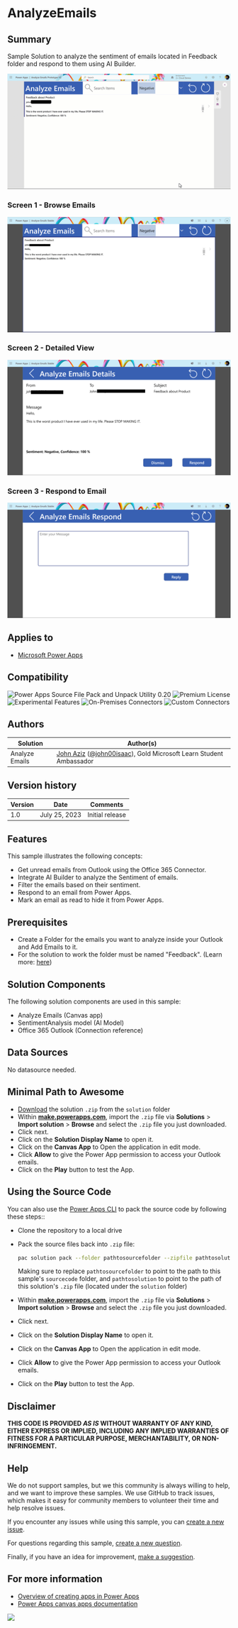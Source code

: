 # AnalyzeEmails

## Summary

Sample Solution to analyze the sentiment of emails located in Feedback folder and respond to them using AI Builder.

![demo of the sample](assets/application-demo.gif)

### Screen 1 - Browse Emails

![demo of the sample](assets/application-ui1.png)

### Screen 2 - Detailed View

![demo of the sample](assets/application-ui2.png)

### Screen 3 - Respond to Email

![demo of the sample](assets/application-ui3.png)

## Applies to

* [Microsoft Power Apps](https://docs.microsoft.com/powerapps/)

## Compatibility

![Power Apps Source File Pack and Unpack Utility 0.20](https://img.shields.io/badge/Packing%20Tool-0.20-green.svg)
![Premium License](https://img.shields.io/badge/Premium%20License-Required-green.svg "Premium Power Apps license not required")
![Experimental Features](https://img.shields.io/badge/Experimental%20Features-No-green.svg "Does not rely on experimental features")
![On-Premises Connectors](https://img.shields.io/badge/On--Premises%20Connectors-No-green.svg "Does not use on-premise connectors")
![Custom Connectors](https://img.shields.io/badge/Custom%20Connectors-Not%20Required-green.svg "Does not use custom connectors")

## Authors

Solution|Author(s)
--------|---------
Analyze Emails | [John Aziz](https://github.com/john0isaac) ([@john00isaac](https://twitter.com/john00isaac)), Gold Microsoft Learn Student Ambassador

## Version history

Version|Date|Comments
-------|----|--------
1.0|July 25, 2023|Initial release

## Features

This sample illustrates the following concepts:

* Get unread emails from Outlook using the Office 365 Connector.
* Integrate AI Builder to analyze the Sentiment of emails.
* Filter the emails based on their sentiment.
* Respond to an email from Power Apps.
* Mark an email as read to hide it from Power Apps.

## Prerequisites

* Create a Folder for the emails you want to analyze inside your Outlook and Add Emails to it.
* For the solution to work the folder must be named "Feedback". (Learn more: [here](https://support.microsoft.com/en-us/office/organize-email-by-using-folders-0616c259-4bc1-4f35-807d-61eb59ac79c1))

## Solution Components

The following solution components are used in this sample:

* Analyze Emails (Canvas app)
* SentimentAnalysis model (AI Model)
* Office 365 Outlook (Connection reference)

## Data Sources

No datasource needed.

## Minimal Path to Awesome

* [Download](./solution/AIBuilderPowerAppsAnalyzeEmailsmSample_1_0_0_0.zip) the solution `.zip` from the `solution` folder
* Within **[make.powerapps.com](https://make.powerapps.com)**, import the `.zip` file via **Solutions** > **Import solution** > **Browse** and select the `.zip` file you just downloaded.
* Click next.
* Click on the **Solution Display Name** to open it.
* Click on the **Canvas App** to Open the application in edit mode.
* Click **Allow** to give the Power App permission to access your Outlook emails.
* Click on the **Play** button to test the App.

## Using the Source Code

You can also use the [Power Apps CLI](https://aka.ms/pac/docs) to pack the source code by following these steps::

* Clone the repository to a local drive
* Pack the source files back into `.zip` file:

  ```bash
  pac solution pack --folder pathtosourcefolder --zipfile pathtosolution  --processCanvasApps
  ```

  Making sure to replace `pathtosourcefolder` to point to the path to this sample's `sourcecode` folder, and `pathtosolution` to point to the path of this solution's `.zip` file (located under the `solution` folder)
* Within **[make.powerapps.com](https://make.powerapps.com)**, import the `.zip` file via **Solutions** > **Import solution** > **Browse** and select the `.zip` file you just downloaded.
* Click next.
* Click on the **Solution Display Name** to open it.
* Click on the **Canvas App** to Open the application in edit mode.
* Click **Allow** to give the Power App permission to access your Outlook emails.
* Click on the **Play** button to test the App.

## Disclaimer

**THIS CODE IS PROVIDED *AS IS* WITHOUT WARRANTY OF ANY KIND, EITHER EXPRESS OR IMPLIED, INCLUDING ANY IMPLIED WARRANTIES OF FITNESS FOR A PARTICULAR PURPOSE, MERCHANTABILITY, OR NON-INFRINGEMENT.**

## Help

We do not support samples, but we this community is always willing to help, and we want to improve these samples. We use GitHub to track issues, which makes it easy for  community members to volunteer their time and help resolve issues.

If you encounter any issues while using this sample, you can [create a new issue](https://github.com/pnp/powerapps-samples/issues/new?assignees=&labels=Needs%3A+Triage+%3Amag%3A%2Ctype%3Abug-suspected&template=bug-report.yml&sample=YOURSAMPLENAME&authors=@YOURGITHUBUSERNAME&title=YOURSAMPLENAME%20-%20).

For questions regarding this sample, [create a new question](https://github.com/pnp/powerapps-samples/issues/new?assignees=&labels=Needs%3A+Triage+%3Amag%3A%2Ctype%3Abug-suspected&template=question.yml&sample=YOURSAMPLENAME&authors=@YOURGITHUBUSERNAME&title=YOURSAMPLENAME%20-%20).

Finally, if you have an idea for improvement, [make a suggestion](https://github.com/pnp/powerapps-samples/issues/new?assignees=&labels=Needs%3A+Triage+%3Amag%3A%2Ctype%3Abug-suspected&template=suggestion.yml&sample=YOURSAMPLENAME&authors=@YOURGITHUBUSERNAME&title=YOURSAMPLENAME%20-%20).

## For more information

* [Overview of creating apps in Power Apps](https://docs.microsoft.com/powerapps/maker/)
* [Power Apps canvas apps documentation](https://docs.microsoft.com/en-us/powerapps/maker/canvas-apps/)

<img src="https://telemetry.sharepointpnp.com/powerapps-samples/samples/readme-template" />
